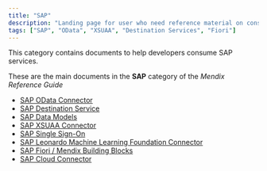 ```yaml
---
title: "SAP"
description: "Landing page for user who need reference material on consuming SAP services"
tags: ["SAP", "OData", "XSUAA", "Destination Services", "Fiori"]
---
```


This category contains documents to help developers consume SAP services.

These are the main documents in the **SAP** category of the *Mendix Reference Guide*

* [SAP OData Connector](sap-odata-connector)
* [SAP Destination Service](sap-destination-service)
* [SAP Data Models](sap-data-models)
* [SAP XSUAA Connector](sap-xsuaa-connector)
* [SAP Single Sign-On](sap-single-sign-on)
* [SAP Leonardo Machine Learning Foundation Connector](sap-leonardo-connector)
* [SAP Fiori / Mendix Building Blocks](sap-fiori-building-blocks)
* [SAP Cloud Connector](sap-cloud-connector)


